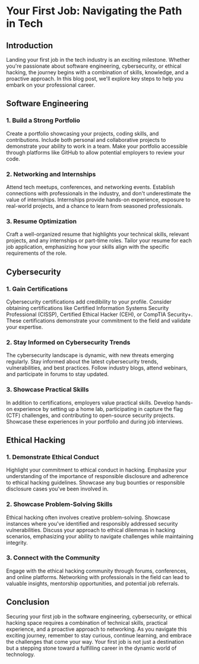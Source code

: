 # Your First Job: Navigating the Path in Tech

## Introduction

Landing your first job in the tech industry is an exciting milestone. Whether you're passionate about software engineering, cybersecurity, or ethical hacking, the journey begins with a combination of skills, knowledge, and a proactive approach. In this blog post, we'll explore key steps to help you embark on your professional career.

## Software Engineering

### 1. Build a Strong Portfolio

Create a portfolio showcasing your projects, coding skills, and contributions. Include both personal and collaborative projects to demonstrate your ability to work in a team. Make your portfolio accessible through platforms like GitHub to allow potential employers to review your code.

### 2. Networking and Internships

Attend tech meetups, conferences, and networking events. Establish connections with professionals in the industry, and don't underestimate the value of internships. Internships provide hands-on experience, exposure to real-world projects, and a chance to learn from seasoned professionals.

### 3. Resume Optimization

Craft a well-organized resume that highlights your technical skills, relevant projects, and any internships or part-time roles. Tailor your resume for each job application, emphasizing how your skills align with the specific requirements of the role.

## Cybersecurity

### 1. Gain Certifications

Cybersecurity certifications add credibility to your profile. Consider obtaining certifications like Certified Information Systems Security Professional (CISSP), Certified Ethical Hacker (CEH), or CompTIA Security+. These certifications demonstrate your commitment to the field and validate your expertise.

### 2. Stay Informed on Cybersecurity Trends

The cybersecurity landscape is dynamic, with new threats emerging regularly. Stay informed about the latest cybersecurity trends, vulnerabilities, and best practices. Follow industry blogs, attend webinars, and participate in forums to stay updated.

### 3. Showcase Practical Skills

In addition to certifications, employers value practical skills. Develop hands-on experience by setting up a home lab, participating in capture the flag (CTF) challenges, and contributing to open-source security projects. Showcase these experiences in your portfolio and during job interviews.

## Ethical Hacking

### 1. Demonstrate Ethical Conduct

Highlight your commitment to ethical conduct in hacking. Emphasize your understanding of the importance of responsible disclosure and adherence to ethical hacking guidelines. Showcase any bug bounties or responsible disclosure cases you've been involved in.

### 2. Showcase Problem-Solving Skills

Ethical hacking often involves creative problem-solving. Showcase instances where you've identified and responsibly addressed security vulnerabilities. Discuss your approach to ethical dilemmas in hacking scenarios, emphasizing your ability to navigate challenges while maintaining integrity.

### 3. Connect with the Community

Engage with the ethical hacking community through forums, conferences, and online platforms. Networking with professionals in the field can lead to valuable insights, mentorship opportunities, and potential job referrals.

## Conclusion

Securing your first job in the software engineering, cybersecurity, or ethical hacking space requires a combination of technical skills, practical experience, and a proactive approach to networking. As you navigate this exciting journey, remember to stay curious, continue learning, and embrace the challenges that come your way. Your first job is not just a destination but a stepping stone toward a fulfilling career in the dynamic world of technology.
